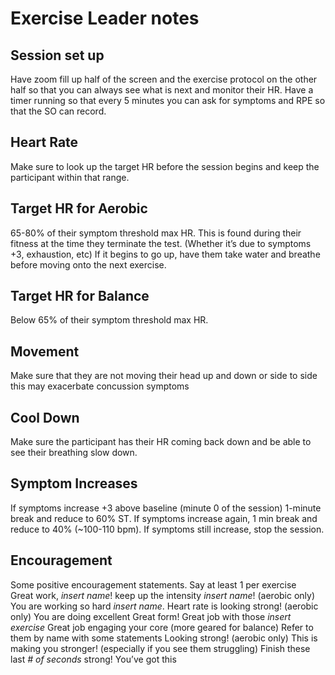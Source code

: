 # Exercise Leader notes

## Session set up
Have zoom fill up half of the screen and the exercise protocol on the other half so that you can always see what is next and monitor their HR.  Have a timer running so that every 5 minutes you can ask for symptoms and RPE so that the SO can record.
 
## Heart Rate
Make sure to look up the target HR before the session begins and keep the participant within that range.

## Target HR for Aerobic
65-80% of their symptom threshold max HR. This is found during their fitness at the time they terminate the test. (Whether it’s due to symptoms +3, exhaustion, etc) 
If it begins to go up, have them take water and breathe before moving onto the next exercise.

## Target HR for Balance
Below 65% of their symptom threshold max HR.

## Movement
Make sure that they are not moving their head up and down or side to side this may exacerbate concussion symptoms
 
## Cool Down
Make sure the participant has their HR coming back down and be able to see their breathing slow down.

## Symptom Increases
If symptoms increase +3 above baseline (minute 0 of the session) 1-minute break and reduce to 60% ST. If symptoms increase again, 1 min break and reduce to 40% (~100-110 bpm). If symptoms still increase, stop the session.

## Encouragement  
Some positive encouragement statements. Say at least 1 per exercise  
  Great work, *insert name*! 
  keep up the intensity *insert name*! (aerobic only) 
  You are working so hard *insert name*. 
  Heart rate is looking strong! (aerobic only) 
  You are doing excellent 
  Great form! 
  Great job with those *insert exercise* 
  Great job engaging your core (more geared for balance) 
  Refer to them by name with some statements 
  Looking strong! (aerobic only) 
  This is making you stronger! (especially if you see them struggling) 
  Finish these last *# of seconds* strong! You’ve got this 

 

